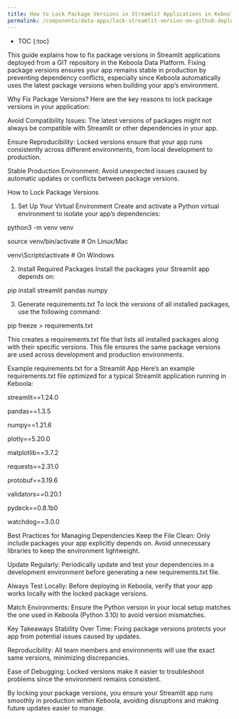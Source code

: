 ```yaml
---
title: How to Lock Package Versions in Streamlit Applications in Keboola When Deploying from Git Repository
permalink: /components/data-apps/lock-streamlit-version-on-github-deployment/
---
```


* TOC
{:toc}



This guide explains how to fix package versions in Streamlit applications deployed from a GIT repository in the Keboola Data Platform. Fixing package versions ensures your app remains stable in production by preventing dependency conflicts, especially since Keboola automatically uses the latest package versions when building your app’s environment.

Why Fix Package Versions?
Here are the key reasons to lock package versions in your application:

Avoid Compatibility Issues: The latest versions of packages might not always be compatible with Streamlit or other dependencies in your app.

Ensure Reproducibility: Locked versions ensure that your app runs consistently across different environments, from local development to production.

Stable Production Environment: Avoid unexpected issues caused by automatic updates or conflicts between package versions.

How to Lock Package Versions
1. Set Up Your Virtual Environment
Create and activate a Python virtual environment to isolate your app’s dependencies:

python3 -m venv venv

source venv/bin/activate  # On Linux/Mac

venv\Scripts\activate     # On Windows

2. Install Required Packages
Install the packages your Streamlit app depends on:

pip install streamlit pandas numpy

3. Generate requirements.txt
To lock the versions of all installed packages, use the following command:

pip freeze > requirements.txt

This creates a requirements.txt file that lists all installed packages along with their specific versions. This file ensures the same package versions are used across development and production environments.

Example requirements.txt for a Streamlit App
Here’s an example requirements.txt file optimized for a typical Streamlit application running in Keboola:

streamlit==1.24.0

pandas==1.3.5

numpy==1.21.6

plotly==5.20.0

matplotlib==3.7.2

requests==2.31.0

protobuf==3.19.6

validators==0.20.1

pydeck==0.8.1b0

watchdog==3.0.0

Best Practices for Managing Dependencies
Keep the File Clean: Only include packages your app explicitly depends on. Avoid unnecessary libraries to keep the environment lightweight.

Update Regularly: Periodically update and test your dependencies in a development environment before generating a new requirements.txt file.

Always Test Locally: Before deploying in Keboola, verify that your app works locally with the locked package versions.

Match Environments: Ensure the Python version in your local setup matches the one used in Keboola (Python 3.10) to avoid version mismatches. 

Key Takeaways
Stability Over Time: Fixing package versions protects your app from potential issues caused by updates.

Reproducibility: All team members and environments will use the exact same versions, minimizing discrepancies.

Ease of Debugging: Locked versions make it easier to troubleshoot problems since the environment remains consistent.

By locking your package versions, you ensure your Streamlit app runs smoothly in production within Keboola, avoiding disruptions and making future updates easier to manage.
